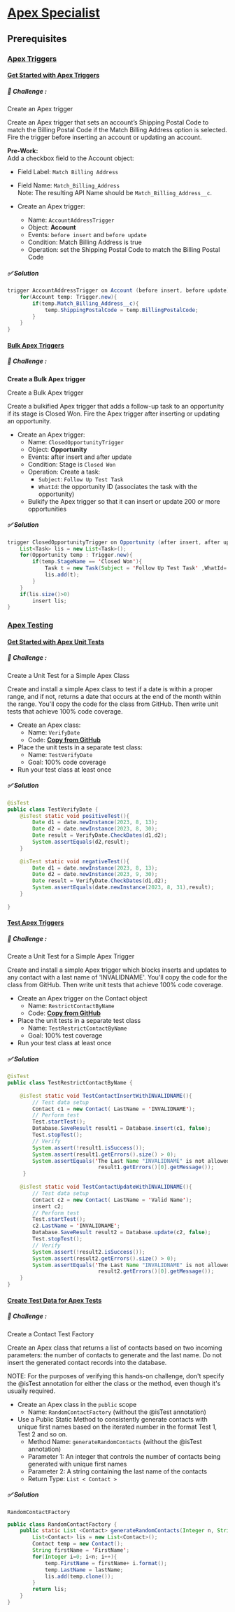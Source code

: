 # [Apex Specialist](https://trailhead.salesforce.com/content/learn/superbadges/superbadge_apex)

## Prerequisites 

### [Apex Triggers](https://trailhead.salesforce.com/content/learn/modules/apex_triggers)

#### [Get Started with Apex Triggers](https://trailhead.salesforce.com/content/learn/modules/apex_triggers/apex_triggers_intro)

##### :red_circle: Challenge :
Create an Apex trigger

Create an Apex trigger that sets an account’s Shipping Postal Code to match the Billing Postal Code if the Match Billing Address option is selected. Fire the trigger before inserting an account or updating an account.

**Pre-Work:**  
Add a checkbox field to the Account object:

-   Field Label:  `Match Billing Address`
-   Field Name:  `Match_Billing_Address`  
    Note: The resulting API Name should be  `Match_Billing_Address__c`.

-   Create an Apex trigger:
    -   Name:  `AccountAddressTrigger`
    -   Object:  **Account**
    -   Events: `before insert` and `before update`
    -   Condition: Match Billing Address is true
    -   Operation: set the Shipping Postal Code to match the Billing Postal Code
    
##### :white_check_mark: Solution

```java
trigger AccountAddressTrigger on Account (before insert, before update) {
    for(Account temp: Trigger.new){
        if(temp.Match_Billing_Address__c){
        	temp.ShippingPostalCode = temp.BillingPostalCode;    
        }
    }
}
```

#### [Bulk Apex Triggers](https://trailhead.salesforce.com/content/learn/modules/apex_triggers/apex_triggers_bulk)

##### :red_circle: Challenge :

**Create a Bulk Apex trigger**


Create a Bulk Apex trigger

Create a bulkified Apex trigger that adds a follow-up task to an opportunity if its stage is Closed Won. Fire the Apex trigger after inserting or updating an opportunity.

-   Create an Apex trigger:
    -   Name:  `ClosedOpportunityTrigger`
    -   Object:  **Opportunity**
    -   Events: after insert and after update
    -   Condition: Stage is  `Closed Won`
    -   Operation: Create a task:
        -   `Subject`:  `Follow Up Test Task`
        -   `WhatId`: the opportunity ID (associates the task with the opportunity)
    -   Bulkify the Apex trigger so that it can insert or update 200 or more opportunities

##### :white_check_mark: Solution
```java
trigger ClosedOpportunityTrigger on Opportunity (after insert, after update) {
    List<Task> lis = new List<Task>();
    for(Opportunity temp : Trigger.new){
        if(temp.StageName == 'Closed Won'){
            Task t = new Task(Subject = 'Follow Up Test Task' ,WhatId= temp.Id);
            lis.add(t);
        }
    }
	if(lis.size()>0)
    	insert lis;
}
```

### [Apex Testing](https://trailhead.salesforce.com/content/learn/modules/apex_testing)

#### [Get Started with Apex Unit Tests](https://trailhead.salesforce.com/content/learn/modules/apex_testing/apex_testing_intro)

##### :red_circle: Challenge :

Create a Unit Test for a Simple Apex Class

Create and install a simple Apex class to test if a date is within a proper range, and if not, returns a date that occurs at the end of the month within the range. You'll copy the code for the class from GitHub. Then write unit tests that achieve 100% code coverage.

-   Create an Apex class:
    -   Name:  `VerifyDate`
    -   Code:  **[Copy from GitHub](https://github.com/developerforce/trailhead-code-samples/blob/master/VerifyDate.cls)**
-   Place the unit tests in a separate test class:
    -   Name:  `TestVerifyDate`
    -   Goal: 100% code coverage
-   Run your test class at least once

##### :white_check_mark: Solution

```java
@isTest
public class TestVerifyDate {
    @isTest static void positiveTest(){
        Date d1 = date.newInstance(2023, 8, 13);
        Date d2 = date.newInstance(2023, 8, 30);
        Date result = VerifyDate.CheckDates(d1,d2);
        System.assertEquals(d2,result);
    }
    
    @isTest static void negativeTest(){
        Date d1 = date.newInstance(2023, 8, 13);
        Date d2 = date.newInstance(2023, 9, 30);
        Date result = VerifyDate.CheckDates(d1,d2);
        System.assertEquals(date.newInstance(2023, 8, 31),result);
    }
        
}
```

#### [Test Apex Triggers](https://trailhead.salesforce.com/content/learn/modules/apex_testing/apex_testing_triggers)

##### :red_circle: Challenge :

Create a Unit Test for a Simple Apex Trigger

Create and install a simple Apex trigger which blocks inserts and updates to any contact with a last name of 'INVALIDNAME'. You'll copy the code for the class from GitHub. Then write unit tests that achieve 100% code coverage.

-   Create an Apex trigger on the Contact object
    -   Name:  `RestrictContactByName`
    -   Code:  **[Copy from GitHub](https://github.com/developerforce/trailhead-code-samples/blob/master/RestrictContactByName.cls)**
-   Place the unit tests in a separate test class
    -   Name:  `TestRestrictContactByName`
    -   Goal: 100% test coverage
-   Run your test class at least once

##### :white_check_mark: Solution

```java
@isTest
public class TestRestrictContactByName {
    
    @isTest static void TestContactInsertWithINVALIDNAME(){
    	// Test data setup
        Contact c1 = new Contact( LastName = 'INVALIDNAME');
        // Perform test
        Test.startTest();
        Database.SaveResult result1 = Database.insert(c1, false);
        Test.stopTest();
        // Verify
        System.assert(!result1.isSuccess());
        System.assert(result1.getErrors().size() > 0);
        System.assertEquals('The Last Name "INVALIDNAME" is not allowed for DML',
                             result1.getErrors()[0].getMessage());
     }
    
    @isTest static void TestContactUpdateWithINVALIDNAME(){
    	// Test data setup
        Contact c2 = new Contact( LastName = 'Valid Name');
        insert c2;
        // Perform test
        Test.startTest();
        c2.LastName = 'INVALIDNAME';
        Database.SaveResult result2 = Database.update(c2, false);
        Test.stopTest();
        // Verify
        System.assert(!result2.isSuccess());
        System.assert(result2.getErrors().size() > 0);
        System.assertEquals('The Last Name "INVALIDNAME" is not allowed for DML',
                             result2.getErrors()[0].getMessage());
    }        
}
```

#### [Create Test Data for Apex Tests](https://trailhead.salesforce.com/content/learn/modules/apex_testing/apex_testing_data)

##### :red_circle: Challenge :

Create a Contact Test Factory

Create an Apex class that returns a list of contacts based on two incoming parameters: the number of contacts to generate and the last name. Do not insert the generated contact records into the database.  
  
NOTE: For the purposes of verifying this hands-on challenge, don't specify the @isTest annotation for either the class or the method, even though it's usually required.

-   Create an Apex class in the  `public`  scope
    -   Name:  `RandomContactFactory`  (without the @isTest annotation)
-   Use a Public Static Method to consistently generate contacts with unique first names based on the iterated number in the format Test 1, Test 2 and so on.
    -   Method Name:  `generateRandomContacts`  (without the @isTest annotation)
    -   Parameter 1: An integer that controls the number of contacts being generated with unique first names
    -   Parameter 2: A string containing the last name of the contacts
    -   Return Type:  `List < Contact >`

##### :white_check_mark: Solution

`RandomContactFactory`
```java
public class RandomContactFactory {
    public static List <Contact> generateRandomContacts(Integer n, String lastName){
    	List<Contact> lis = new List<Contact>();
        Contact temp = new Contact();
        String firstName = 'FirstName';
        for(Integer i=0; i<n; i++){
            temp.FirstName = firstName+ i.format();
            temp.LastName = lastName;
            lis.add(temp.clone());
        }  
        return lis;
    }
}
```

